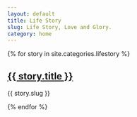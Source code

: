 ```yaml
---
layout: default
title: Life Story
slug: Life Story, Love and Glory.
category: home
---
```


{% for story in site.categories.lifestory %}
<h2><a href="{{ story.url }}">{{ story.title }}</a></h2>
<p>{{ story.slug }}</p>
{% endfor %}
